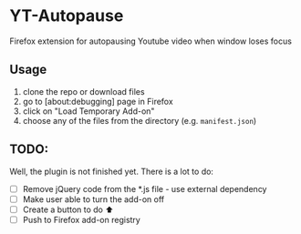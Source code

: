 # YT-Autopause
Firefox extension for autopausing Youtube video when window loses focus

## Usage
1. clone the repo or download files
2. go to [about:debugging] page in Firefox
3. click on "Load Temporary Add-on"
4. choose any of the files from the directory (e.g. `manifest.json`)

## TODO:
Well, the plugin is not finished yet. There is a lot to do:
- [ ] Remove jQuery code from the \*.js file - use external dependency
- [ ] Make user able to turn the add-on off
- [ ] Create a button to do :arrow_up:
- [ ] Push to Firefox add-on registry

